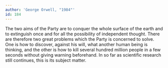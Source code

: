 ```yaml
---
author: 'George Orwell, "1984"'
id: 184
---
```


The two aims of the Party are to conquer the whole surface of the earth and to extinguish once and for all the possibility of independent thought. There are therefore two great problems which the Party is concerned to solve. One is how to discover, against his will, what another human being is thinking, and the other is how to kill several hundred million people in a few seconds without giving warning beforehand. In so far as scientific research still continues, this is its subject matter.